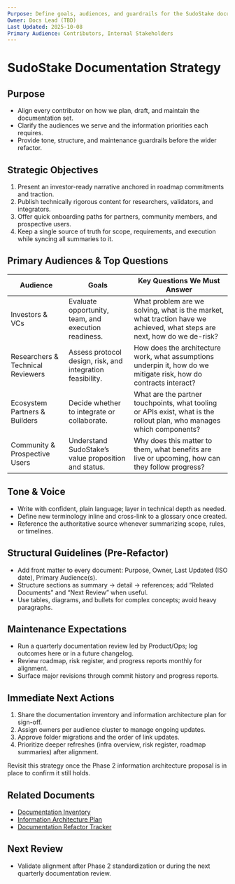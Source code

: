 ```yaml
---
Purpose: Define goals, audiences, and guardrails for the SudoStake documentation refactor.
Owner: Docs Lead (TBD)
Last Updated: 2025-10-08
Primary Audience: Contributors, Internal Stakeholders
---
```


# SudoStake Documentation Strategy

## Purpose
- Align every contributor on how we plan, draft, and maintain the documentation set.
- Clarify the audiences we serve and the information priorities each requires.
- Provide tone, structure, and maintenance guardrails before the wider refactor.

## Strategic Objectives
1. Present an investor-ready narrative anchored in roadmap commitments and traction.
2. Publish technically rigorous content for researchers, validators, and integrators.
3. Offer quick onboarding paths for partners, community members, and prospective users.
4. Keep a single source of truth for scope, requirements, and execution while syncing all summaries to it.

## Primary Audiences & Top Questions
| Audience | Goals | Key Questions We Must Answer |
| --- | --- | --- |
| Investors & VCs | Evaluate opportunity, team, and execution readiness. | What problem are we solving, what is the market, what traction have we achieved, what steps are next, how do we de-risk? |
| Researchers & Technical Reviewers | Assess protocol design, risk, and integration feasibility. | How does the architecture work, what assumptions underpin it, how do we mitigate risk, how do contracts interact? |
| Ecosystem Partners & Builders | Decide whether to integrate or collaborate. | What are the partner touchpoints, what tooling or APIs exist, what is the rollout plan, who manages which components? |
| Community & Prospective Users | Understand SudoStake’s value proposition and status. | Why does this matter to them, what benefits are live or upcoming, how can they follow progress? |

## Tone & Voice
- Write with confident, plain language; layer in technical depth as needed.
- Define new terminology inline and cross-link to a glossary once created.
- Reference the authoritative source whenever summarizing scope, rules, or timelines.

## Structural Guidelines (Pre-Refactor)
- Add front matter to every document: Purpose, Owner, Last Updated (ISO date), Primary Audience(s).
- Structure sections as summary → detail → references; add “Related Documents” and “Next Review” when useful.
- Use tables, diagrams, and bullets for complex concepts; avoid heavy paragraphs.

## Maintenance Expectations
- Run a quarterly documentation review led by Product/Ops; log outcomes here or in a future changelog.
- Review roadmap, risk register, and progress reports monthly for alignment.
- Surface major revisions through commit history and progress reports.

## Immediate Next Actions
1. Share the documentation inventory and information architecture plan for sign-off.
2. Assign owners per audience cluster to manage ongoing updates.
3. Approve folder migrations and the order of link updates.
4. Prioritize deeper refreshes (infra overview, risk register, roadmap summaries) after alignment.

Revisit this strategy once the Phase 2 information architecture proposal is in place to confirm it still holds.

## Related Documents
- [Documentation Inventory](./documentation-inventory.md)
- [Information Architecture Plan](./information-architecture-plan.md)
- [Documentation Refactor Tracker](./documentation-refactor-tracker.md)

## Next Review
- Validate alignment after Phase 2 standardization or during the next quarterly documentation review.
